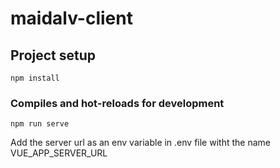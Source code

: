 # maidalv-client

## Project setup
```
npm install
```

### Compiles and hot-reloads for development
```
npm run serve
```

Add the server url as an env variable in .env file witht the name VUE_APP_SERVER_URL
